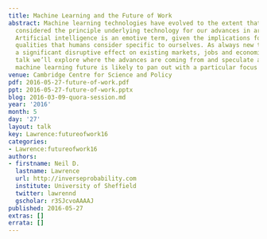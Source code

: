 ```yaml
---
title: Machine Learning and the Future of Work
abstract: Machine learning technologies have evolved to the extent that they are now
  considered the principle underlying technology for our advances in artificial intelligence.
  Artificial intelligence is an emotive term, given the implications for replacing
  qualities that humans consider specific to ourselves. As always new technology has
  a significant disruptive effect on existing markets, jobs and economies. In this
  talk we’ll explore where the advances are coming from and speculate about how our
  machine learning future is likely to pan out with a particular focus on work.
venue: Cambridge Centre for Science and Policy
pdf: 2016-05-27-future-of-work.pdf
ppt: 2016-05-27-future-of-work.pptx
blog: 2016-03-09-quora-session.md
year: '2016'
month: 5
day: '27'
layout: talk
key: Lawrence:futureofwork16
categories:
- Lawrence:futureofwork16
authors:
- firstname: Neil D.
  lastname: Lawrence
  url: http://inverseprobability.com
  institute: University of Sheffield
  twitter: lawrennd
  gscholar: r3SJcvoAAAAJ
published: 2016-05-27
extras: []
errata: []
---
```

